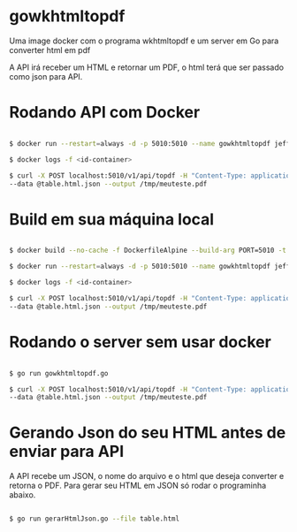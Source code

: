 # gowkhtmltopdf
Uma image docker com o programa wkhtmltopdf e um server em Go para converter html em pdf

A API irá receber um HTML e retornar um PDF, o html terá que ser passado como json para API.

# Rodando API com Docker

```sh

$ docker run --restart=always -d -p 5010:5010 --name gowkhtmltopdf jeffotoni/gowkhtmltopdf:latest

$ docker logs -f <id-container>

$ curl -X POST localhost:5010/v1/api/topdf -H "Content-Type: application/json" \
--data @table.html.json --output /tmp/meuteste.pdf

```

# Build em sua máquina local

```sh

$ docker build --no-cache -f DockerfileAlpine --build-arg PORT=5010 -t xxxxxxxxxxxxx/gowkhtmltopdf:latest .

$ docker run --restart=always -d -p 5010:5010 --name gowkhtmltopdf jeffotoni/gowkhtmltopdf:latest

$ docker logs -f <id-container>

$ curl -X POST localhost:5010/v1/api/topdf -H "Content-Type: application/json" \
--data @table.html.json --output /tmp/meuteste.pdf

```

# Rodando o server sem usar docker

```sh

$ go run gowkhtmltopdf.go

$ curl -X POST localhost:5010/v1/api/topdf -H "Content-Type: application/json" \
--data @table.html.json --output /tmp/meuteste.pdf

```

# Gerando Json do seu HTML antes de enviar para API

A API recebe um JSON, o nome do arquivo e o html que deseja converter e retorna o PDF.
Para gerar seu HTML em JSON só rodar o programinha abaixo.

```sh

$ go run gerarHtmlJson.go --file table.html

```
